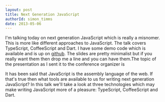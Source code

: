 ```yaml
---
layout: post
title: Next Generation JavaScript
authorId: simon_timms
date: 2013-05-06
---
```


I'm talking today on next generation JavaScript which is really a misnomer. This is more like different approaches to JavaScript. The talk covers TypeScript, CoffeeScript and Dart. I have some demo code which is available and is up on [github](https://github.com/stimms/NextGenJavaScript). The slides are pretty minimalist but if you really want them then drop me a line and you can have them.The topic of the presentation as I sent it to the conference organizer is

It has been said that JavaScript is the assembly language of the web. If that's true then what tools are available to us for writing next generation JavaScript? In this talk we'll take a look at three technologies which may make writing JavaScript more of a pleasure: TypeScript, CoffeeScript and Dart.



